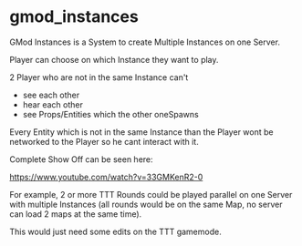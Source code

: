 # gmod_instances

GMod Instances is a System to create Multiple Instances on one Server.

Player can choose on which Instance they want to play.

2 Player who are not in the same Instance can't
- see each other
- hear each other
- see Props/Entities which the other oneSpawns

Every Entity which is not in the same Instance than the Player wont be networked to the Player so he cant interact with it.


Complete Show Off can be seen here:

https://www.youtube.com/watch?v=33GMKenR2-0


For example, 2 or more TTT Rounds could be played parallel on one Server with multiple Instances (all rounds would be on the same Map, no server can load 2 maps at the same time).

This would just need some edits on the TTT gamemode.
